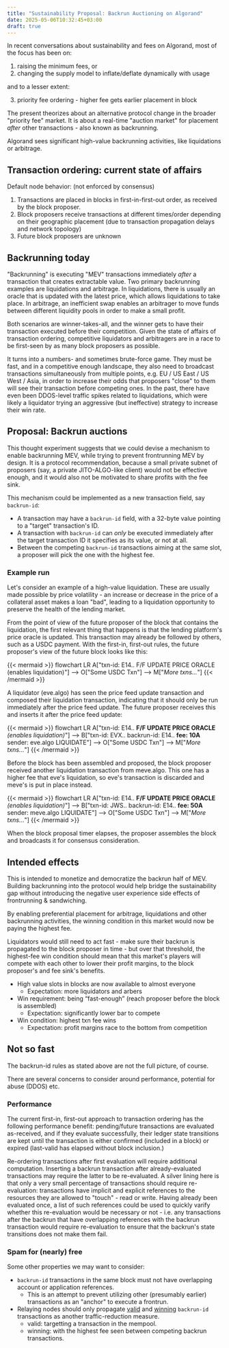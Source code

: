 ```yaml
---
title: "Sustainability Proposal: Backrun Auctioning on Algorand"
date: 2025-05-06T10:32:45+03:00
draft: true
---
```


In recent conversations about sustainability and fees on Algorand, most of the focus has been on:

1) raising the minimum fees, or
2) changing the supply model to inflate/deflate dynamically with usage

and to a lesser extent:

3) priority fee ordering - higher fee gets earlier placement in block

The present theorizes about an alternative protocol change in the broader "priority fee" market. It is about a real-time "auction market" for placement _after_ other transactions - also known as backrunning.

Algorand sees significant high-value backrunning activities, like liquidations or arbitrage.

## Transaction ordering: current state of affairs

Default node behavior: (not enforced by consensus)

1. Transactions are placed in blocks in first-in-first-out order, as received by the block proposer.
2. Block proposers receive transactions at different times/order depending on their geographic placement (due to transaction propagation delays and network topology)
3. Future block proposers are unknown

## Backrunning today

"Backrunning" is executing "MEV" transactions immediately _after_ a transaction that creates extractable value. Two primary backrunning examples are liquidations and arbitrage. In liquidations, there is usually an oracle that is updated with the latest price, which allows liquidations to take place. In arbitrage, an inefficient swap enables an arbitrager to move funds between different liquidity pools in order to make a small profit.

Both scenarios are winner-takes-all, and the winner gets to have their transaction executed before their competition. Given the state of affairs of transaction ordering, competitive liquidators and arbitragers are in a race to be first-seen by as many block proposers as possible.

It turns into a numbers- and sometimes brute-force game. They must be fast, and in a competitive enough landscape, they also need to broadcast transactions simultaneously from multiple points, e.g. EU / US East / US West / Asia, in order to increase their odds that proposers "close" to them will see their transaction before competing ones. In the past, there have even been DDOS-level traffic spikes related to liquidations, which were likely a liquidator trying an aggressive (but ineffective) strategy to increase their win rate.

## Proposal: Backrun auctions

This thought experiment suggests that we could devise a mechanism to enable backrunning MEV, while trying to prevent frontrunning MEV by design. It is a protocol recommendation, because a small private subnet of proposers (say, a private JITO-ALGO-like client) would not be effective enough, and it would also not be motivated to share profits with the fee sink.

This mechanism could be implemented as a new transaction field, say `backrun-id`:

- A transaction may have a `backrun-id` field, with a 32-byte value pointing to a "target" transaction's ID.
- A transaction with `backrun-id` can _only_ be executed immediately after the target transaction ID it specifies as its value, or not at all.
- Between the competing `backrun-id` transactions aiming at the same slot, a proposer will pick the one with the highest fee.

### Example run

Let's consider an example of a high-value liquidation. These are usually made possible by price volatility - an increase or decrease in the price of a collateral asset makes a loan "bad", leading to a liquidation opportunity to preserve the health of the lending market.

From the point of view of the future proposer of the block that contains the liquidation, the first relevant thing that happens is that the lending platform's price oracle is updated. This transaction may already be followed by others, such as a USDC payment. With the first-in, first-out rules, the future proposer's view of the future block looks like this:

{{< mermaid >}}
flowchart LR
    A["txn-id: E14..
    F/F UPDATE PRICE ORACLE
    (enables liquidation)"] -->
    O["Some USDC Txn"] -->
    M["_More txns..._"]
{{< /mermaid >}}

A liquidator (eve.algo) has seen the price feed update transaction and composed their liquidation transaction, indicating that it should only be run immediately after the price feed update. The future proposer receives this and inserts it after the price feed update:

{{< mermaid >}}
flowchart LR
    A["txn-id: E14..
    **F/F UPDATE PRICE ORACLE**
    _(enables liquidation)_"] -->
    B["txn-id: EVX..
    backrun-id: E14..
    **fee: 10A**
    sender: eve.algo
    LIQUIDATE"] -->
    O["Some USDC Txn"] -->
    M["_More txns..._"]
{{< /mermaid >}}

Before the block has been assembled and proposed, the block proposer received another liquidation transaction from meve.algo. This one has a higher fee that eve's liquidation, so eve's transaction is discarded and meve's is put in place instead.

{{< mermaid >}}
flowchart LR
    A["txn-id: E14..
    **F/F UPDATE PRICE ORACLE**
    _(enables liquidation)_"] -->
    B["txn-id: JWS..
    backrun-id: E14..
    **fee: 50A**
    sender: meve.algo
    LIQUIDATE"] -->
    O["Some USDC Txn"] -->
    M["_More txns..._"]
{{< /mermaid >}}

When the block proposal timer elapses, the proposer assembles the block and broadcasts it for consensus consideration.

## Intended effects

This is intended to monetize and democratize the backrun half of MEV. Building backrunning into the protocol would help bridge the sustainability gap without introducing the negative user experience side effects of frontrunning & sandwiching.

By enabling preferential placement for arbitrage, liquidations and other backrunning activities, the winning condition in this market would now be paying the highest fee.

Liquidators would still need to act fast - make sure their backrun is propagated to the block proposer in time - but over that threshold, the highest-fee win condition should mean that this market's players will compete with each other to lower their profit margins, to the block proposer's and fee sink's benefits.

- High value slots in blocks are now available to almost everyone
    - Expectation: more liquidators and arbers
- Win requirement: being “fast-enough” (reach proposer before the block is assembled)
    - Expectation: significantly lower bar to compete
- Win condition: highest txn fee wins
    - Expectation: profit margins race to the bottom from competition

## Not so fast

The backrun-id rules as stated above are not the full picture, of course.

There are several concerns to consider around performance, potential for abuse (DDOS) etc.

### Performance

The current first-in, first-out approach to transaction ordering has the following performance benefit: pending/future transactions are evaluated as-received, and if they evaluate successfully, their ledger state transitions are kept until the transaction is either confirmed (included in a block) or expired (last-valid has elapsed without block inclusion.)

Re-ordering transactions after first evaluation will require additional computation. Inserting a backrun transaction after already-evaluated transactions may require the latter to be re-evaluated. A silver lining here is that only a very small percentage of transactions should require re-evaluation: transactions have implicit and explicit references to the resources they are allowed to "touch" - read or write. Having already been evaluated once, a list of such references could be used to quickly varify whether this re-evaluation would be necessary or not - i.e. any transactions after the backrun that have overlapping references with the backrun transaction would require re-evaluation to ensure that the backrun's state transitions does not make them fail.

### 

### Spam for (nearly) free



Some other properties we may want to consider:

- `backrun-id` transactions in the same block must not have overlapping account or application references.
    - This is an attempt to prevent utilizing other (presumably earlier) transactions as an "anchor" to execute a frontrun.
- Relaying nodes should only propagate <u>valid</u> and <u>winning</u> `backrun-id` transactions as another traffic-reduction measure.
    - valid: targetting a transaction in the mempool.
    - winning: with the highest fee seen between competing backrun transactions.
